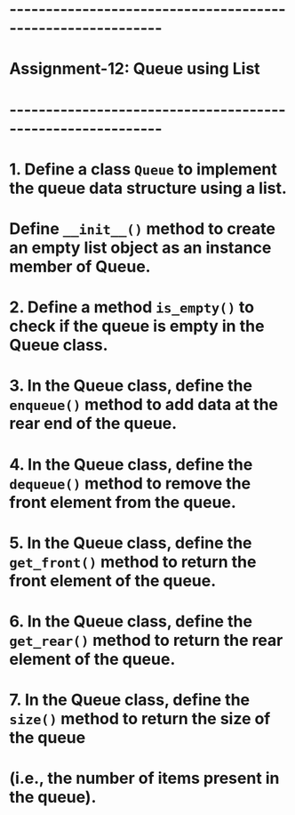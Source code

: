 # -----------------------------------------------------------
# Assignment-12: Queue using List
# -----------------------------------------------------------


# 1. Define a class `Queue` to implement the queue data structure using a list.
#    Define `__init__()` method to create an empty list object as an instance member of Queue.

# 2. Define a method `is_empty()` to check if the queue is empty in the Queue class.

# 3. In the Queue class, define the `enqueue()` method to add data at the rear end of the queue.

# 4. In the Queue class, define the `dequeue()` method to remove the front element from the queue.

# 5. In the Queue class, define the `get_front()` method to return the front element of the queue.

# 6. In the Queue class, define the `get_rear()` method to return the rear element of the queue.

# 7. In the Queue class, define the `size()` method to return the size of the queue
#    (i.e., the number of items present in the queue).
